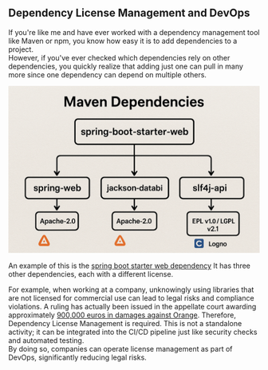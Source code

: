 ## Dependency License Management and DevOps

If you're like me and have ever worked with a dependency management tool like Maven or npm, you know how easy it is to add dependencies to a project.  
However, if you've ever checked which dependencies rely on other dependencies, you quickly realize that adding just one can pull in many more since one dependency can depend on multiple others.

<img src="../assets/maven_dependencies.png" width="600">

An example of this is the [spring boot starter web dependency](https://mvnrepository.com/artifact/org.springframework.boot/spring-boot-starter)
It has three other dependencies, each with a different license.

For example, when working at a company, unknowingly using libraries that are not licensed for commercial use can lead to legal risks and compliance violations. A ruling has actually been issued in the appellate court awarding approximately [900,000 euros in damages against Orange](https://www.dlapiper.com/en/insights/publications/2024/03/wakeup-call-for-open-source-users-french-court-awards-damages-for-gpl-violations).
Therefore, Dependency License Management is required. This is not a standalone activity; it can be integrated into the CI/CD pipeline just like security checks and automated testing.  
By doing so, companies can operate license management as part of DevOps, significantly reducing legal risks.
